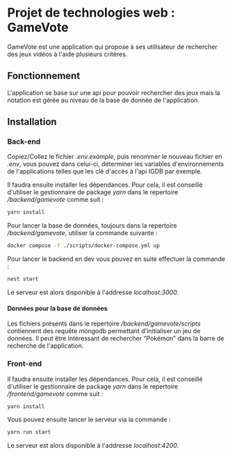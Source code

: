 # Projet de technologies web : GameVote

GameVote est une application qui propose à ses utilisateur de rechercher des jeux vidéos à l'aide plusieurs critères.

## Fonctionnement

L'application se base sur une api pour pouvoir rechercher des jeux mais la notation est gérée au niveau de la base de donnée de l'application.

## Installation

### Back-end 

Copiez/Collez le fichier *.env.example*, puis renommer le nouveau fichier en *.env*, vous pouvez dans celui-ci, déterminer les variables d'environnements de l'applications telles que les clé d'accès à l'api IGDB par exemple.

Il faudra ensuite installer les dépendances. Pour cela, il est conseillé d'utiliser le gestionnaire de package *yarn* dans le repertoire */backend/gamevote* comme suit :

```bash
yarn install
```

Pour lancer la base de données, toujours dans la repertoire */backend/gamevote*, utiliser la commande suivante :

```bash
docker compose -f ./scripts/docker-compose.yml up
```

Pour lancer le backend en dev vous pouvez en suite effectuer la commande :

```bash
nest start
```

Le serveur est alors disponible à l'addresse *localhost:3000*.

#### Données pour la base de données

Les fichiers présents dans le repertoire */backend/gamevote/scripts* contiennent des requête mongodb permettant d'initialiser un jeu de données. Il peut être intéressant de rechercher "Pokémon" dans la barre de recherche de l'application.

### Front-end

Il faudra ensuite installer les dépendances. Pour cela, il est conseillé d'utiliser le gestionnaire de package *yarn* dans le repertoire */frontend/gamevote* comme suit :

```bash
yarn install
```

Vous pouvez ensuite lancer le serveur via la commande :

```bash
yarn run start
```

Le serveur est alors disponible à l'addresse *localhost:4200*.



